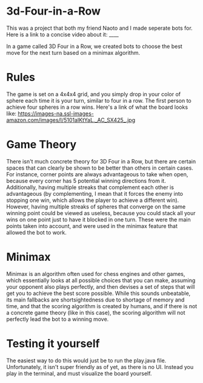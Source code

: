 # 3d-Four-in-a-Row

This was a project that both my friend Naoto and I made seperate bots for.
Here is a link to a concise video about it: ____

In a game called 3D Four in a Row, we created bots to choose the best move for the next turn based on a minimax algorithm.

# Rules
The game is set on a 4x4x4 grid, and you simply drop in your color of sphere each time it is your turn, similar to four in a row. The first person to achieve four spheres in a row wins. Here's a link of what the board looks like: https://images-na.ssl-images-amazon.com/images/I/5101aIKtYaL._AC_SX425_.jpg

# Game Theory
There isn't much concrete theory for 3D Four in a Row, but there are certain spaces that can clearly be shown to be better than others in certain cases. For instance, corner points are always advantageous to take when open, because every corner has 5 potential winning directions from it. Additionally, having multiple streaks that complement each other is advantageous (by complementing, I mean that it forces the enemy into stopping one win, which allows the player to achieve a different win). However, having multiple streaks of spheres that converge on the same winning point could be viewed as useless, because you could stack all your wins on one point just to have it blocked in one turn. These were the main points taken into account, and were used in the minimax feature that allowed the bot to work.

# Minimax
Minimax is an algorithm often used for chess engines and other games, which essentially looks at all possible choices that you can make, assuming your opponent also plays perfectly, and then devises a set of steps that will get you to achieve the best score possible. While this sounds unbeatable, its main fallbacks are shortsightedness due to shortage of memory and time, and that the scoring algorithm is created by humans, and if there is not a concrete game theory (like in this case), the scoring algorithm will not perfectly lead the bot to a winning move.

# Testing it yourself
The easiest way to do this would just be to run the play.java file. Unfortunately, it isn't super friendly as of yet, as there is no UI. Instead you play in the terminal, and must visualize the board yourself. 
